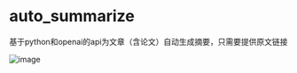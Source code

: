 # auto_summarize
基于python和openai的api为文章（含论文）自动生成摘要，只需要提供原文链接

![image](https://user-images.githubusercontent.com/86822589/205921594-9b83fb15-6a82-4604-a40b-cb0a3bffff00.png)
